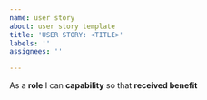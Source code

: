 ```yaml
---
name: user story
about: user story template
title: 'USER STORY: <TITLE>'
labels: ''
assignees: ''

---
```


As a **role** I can **capability** so that **received benefit**
